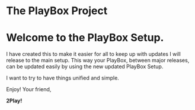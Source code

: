 # The PlayBox Project

# Welcome to the PlayBox Setup.
I have created this to make it easier for all to keep up with updates I will release to the main setup.
This way your PlayBox, between major releases, can be updated easily by using the new updated PlayBox Setup.

I want to try to have things unified and simple.

Enjoy!
Your friend,

**2Play!**
